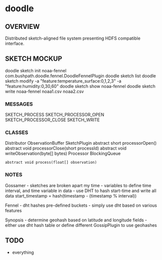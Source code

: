 # doodle
## OVERVIEW
Distributed sketch-aligned file system presenting HDFS compatible interface.

## SKETCH MOCKUP
doodle sketch init noaa-fennel com.bushpath.doodle.fennel.DoodleFennelPlugin
doodle sketch list
doodle sketch modify -a "feature:temperature_surface:0,1,2,3" -a "feature:humidity:0,30,60"
doodle sketch show noaa-fennel
doodle sketch write noaa-fennel noaa1.csv noaa2.csv

### MESSAGES
SKETCH_PROCESS
SKETCH_PROCESSOR_OPEN
SKETCH_PROCESSOR_CLOSE
SKETCH_WRITE

### CLASSES
Distributor
ObservationBuffer
SketchPlugin
    abstract short processorOpen()
    abstract void processorClose(short processId)
    abstract void writeObservation(byte[] bytes)
Processor
    BlockingQueue<ObservatioBuffer>
    
    abstract void process(float[] observation)

### NOTES
Gossamer
    - sketches are broken apart my time
    - variables to define time interval, and time variable in data
    - use DHT to hash start-time and write all data
        start_timestamp = hash(timestamp - (timestamp % interval))

Fennel
    - dht hashes pre-defined buckets
    - simply use dht based on various features

Synopsis
    - determine geohash based on latitude and longitude fields
    - either use dht hash table or define different GossipPlugin to use geohashes


## TODO
- everything
